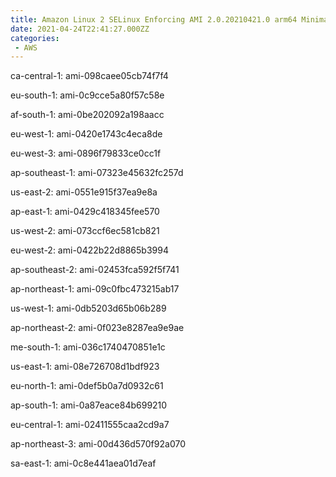 ```yaml
---
title: Amazon Linux 2 SELinux Enforcing AMI 2.0.20210421.0 arm64 Minimal HVM gp2
date: 2021-04-24T22:41:27.000ZZ
categories:
 - AWS
---
```


ca-central-1: ami-098caee05cb74f7f4

eu-south-1: ami-0c9cce5a80f57c58e

af-south-1: ami-0be202092a198aacc

eu-west-1: ami-0420e1743c4eca8de

eu-west-3: ami-0896f79833ce0cc1f

ap-southeast-1: ami-07323e45632fc257d

us-east-2: ami-0551e915f37ea9e8a

ap-east-1: ami-0429c418345fee570

us-west-2: ami-073ccf6ec581cb821

eu-west-2: ami-0422b22d8865b3994

ap-southeast-2: ami-02453fca592f5f741

ap-northeast-1: ami-09c0fbc473215ab17

us-west-1: ami-0db5203d65b06b289

ap-northeast-2: ami-0f023e8287ea9e9ae

me-south-1: ami-036c1740470851e1c

us-east-1: ami-08e726708d1bdf923

eu-north-1: ami-0def5b0a7d0932c61

ap-south-1: ami-0a87eace84b699210

eu-central-1: ami-02411555caa2cd9a7

ap-northeast-3: ami-00d436d570f92a070

sa-east-1: ami-0c8e441aea01d7eaf

